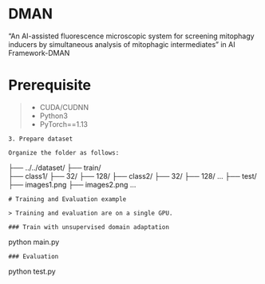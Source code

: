 

# DMAN
“An AI-assisted fluorescence microscopic system for screening mitophagy inducers by simultaneous analysis of mitophagic intermediates” in AI Framework-DMAN

# Prerequisite

> - CUDA/CUDNN
> - Python3
> - PyTorch==1.13
```
3. Prepare dataset

Organize the folder as follows:

```
├── ../../dataset/
  ├── train/     
    ├── class1/
      ├── 32/
      ├── 128/
    ├── class2/
      ├── 32/
      ├── 128/
    ...
  ├── test/
    ├── images1.png
    ├── images2.png
...
```
# Training and Evaluation example

> Training and evaluation are on a single GPU.

### Train with unsupervised domain adaptation 

```
python main.py
```
### Evaluation

```
python test.py
```


